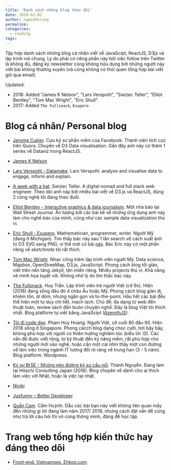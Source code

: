 ```yaml
---
title: 'Danh sách những blog theo dõi'
date: 2018-01-02
author: ngminhtrung
permalink: 
categories:
  - reading
tags:
---
```


Tập hợp danh sách những blog cá nhân viết về JavaScipt, ReactJS, D3js và lập trình nói chung. Lý do phải có riêng phần này bởi việc follow trên Twitter là không đủ, đăng ký newsletter cũng không hữu dụng bởi những người này viết bài không thường xuyên (và cũng không có thói quen tổng hợp bài viết gửi qua email).

Updated:
- 2018: Added "James K Nelson", "Lars Verspohl", "Swizec Teller", "Elliot Bentley", "Tom Mac Wright", "Eric Shull".
- 2017: Added `The Fullsnack`, `Exupero`

# Blog cá nhân/ Personal blog

- [Jerome Cukier](http://www.jeromecukier.net/). Cựu kỹ sư phần mềm của Facebook. Thành viên tích cực trên Quora. Chuyên về D3 Data visualisation. Gần đây anh này có thêm 1 series về Dataviz trong ReactJS.

- [James K Nelson](http://jamesknelson.com)

- [Lars Verspohl - Datamake](http://www.datamake.io). Lars Verspohl. analyse and visualise data to engage, inform and explain.

- [A geek with a hat](https://swizec.com/). Swizec Teller. A digital nomad and full stack web engineer. Theo dõi anh này bởi nhiều bài viết về D3.js và ReactJS, đúng 2 công nghệ tôi đang theo đuổi.

- [Elliot Bentley - Interactive graphics & data journalism](http://elliotbentley.com/). Một nhà báo tại Wall Street Journal. Ấn tượng bởi các bài kể về những ứng dụng anh này làm cho nghề báo của mình, cũng như các sample data visualization thú vị.

- [Eric Shull - Exupero](http://exupero.org). Mathematician, programmer, writer. Người Mỹ (đang ở Michigan). Tìm thấy bác này sau 1 lần search về cách xuất ảnh từ D3 SVG sang PNG, vì thế mới có bài [này](http://travisnguyen.net/dataviz/2017/12/19/Export-SVG-PNG/). Bác Eric này có một phần riêng về *sketchnote* tôi rất thích. 

- [Tom Mac Wright](https://macwright.org/). Nhạc công kiêm lập trình viên người Mỹ. Data science, Mapbox, OpenStreeMap, D3.js, JavaScript. Phong cách blog tối giản, viết trên nền tảng Jekyll, tên miền riêng. Nhiều projects thú vị. Khả năng vẽ minh họa tuyệt vời. Không nhớ lý do tìm thấc bác này.    

- [The Fullsnack](https://thefullsnack.com). Huy Trần. Lập trình viên trẻ người Việt (cỡ 9x). Hiện (2018) đang sống đâu đó ở châu Âu hoặc Mỹ. Phong cách blog giản dị, khiêm tốn, dí dỏm, nhưng ngắn gọn và to-the-point. Hầu hết các bài đều thể hiện một tư duy chi tiết, mạch lạch. Chủ đề: đa dạng từ web đến thuật toán, review sách đến buôn chuyện nghề. Đây là blog Việt tôi thích nhất. Blog platform tự viết bằng JavaScipt ([AzerothJS](https://github.com/huytd/azeroth-js)). 

- [Tôi đi code dạo](https://toidicodedao.com/). Phạm Huy Hoàng. Người Việt, cỡ cuối 80 đầu 90. Hiện 2018 sống ở Singapore. Phong cácch blog dạng chọc cười, hơi bậy bậy, không phù hợp với người có thiên hướng nghiêm túc (kiểu tôi :D). Các vấn đề được viết rộng, từ kỹ thuật đến kỹ năng mềm, rất phù hợp cho những người mới vào nghề, hoặc cần một cái nhìn thấy một con đường về làm việc trong ngành IT tương đối rõ ràng về trung hạn (3 - 5 năm). Blog platform: Wordpress.

- [Ký sự BrSE - Những nẻo đường kỹ sư cầu nối](http://kysubrse.com/). Thành Nguyễn. Đang làm tại Hitachi Consulting Japan (2018). Blog chuyên về dành cho ai thích làm việc với Nhật, hoặc là việc tại nhật. 

- [Niviki](https://niviki.com/)

- [Jusfunny – Better Developer](https://jusfunny.wordpress.com/)

- [Quần Cam](https://quan-cam.com/). Cẩm Huỳnh. Dẫu các bài bạn này viết không liên quan mấy đến những gì tôi đang làm năm 2017/ 2018, nhưng cách đặt vấn đề cũng như trả lời câu hỏi thì vô cùng thông minh, đáng để học tập.

# Trang web tổng hợp kiến thức hay đáng theo dõi

- [Front-end. Vietnamses. Ehkoo.com](https://ehkoo.com)